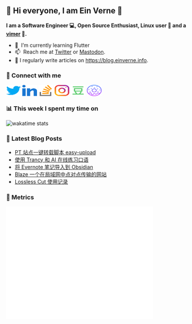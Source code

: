 ## 👋 Hi everyone, I am Ein Verne 👋

**I am a Software Engineer 💻, Open Source Enthusiast, Linux user :penguin: and a [vimer](https://github.com/einverne/dotfiles) :man:.**

- 🌱 &nbsp;I’m currently learning Flutter
- 📫 &nbsp;Reach me at [Twitter](https://twitter.com/einverne) or <a rel="me" href="https://m.einverne.info/@einverne">Mastodon</a>.
- 📝 I regularly write articles on <https://blog.einverne.info>.


### 🔗 Connect with me
<a href="https://twitter.com/einverne" target="_blank"><img align="center" src="images/twitter.svg" alt="twitter einverne" height="30" width="40" /></a>
<a href="https://linkedin.com/in/einverne" target="_blank"><img align="center" src="images/linked-in-alt.svg" alt="linkedin einverne" height="30" width="40" /></a>
<a href="https://stackoverflow.com/users/1820217/einverne" target="_blank"><img align="center" src="images/stack-overflow.svg" alt="stackoverflow einverne" height="30" width="40" /></a>
<a href="https://instagram.com/einverne" target="_blank"><img align="center" src="images/instagram.svg" alt="instagram einverne" height="30" width="40" /></a>
<a href="https://www.douban.com/people/einverne" target="_blank"><img align="center" src="images/douban.svg" alt="douban einverne" height="30" width="40" /></a>
<a href="https://homer.einverne.info" target="_blank"><img align="center" src="images/homer.svg" alt="einverne online services" height="30" width="40" /></a>

### 📊 This week I spent my time on

![wakatime stats](https://github-readme-stats.vercel.app/api/wakatime?username=einverne&api_domain=wakapi.einverne.info&hide_title=true&hide_border=true&langs_count=5&bg_color=00000000&text_color=777&layout=compact)

### 📕 Latest Blog Posts
<!-- BLOG-POST-LIST:START -->
- [PT 站点一键转载脚本 easy-upload](https://einverne.github.io/post/2023/08/easy-upload-pt-tools.html)
- [使用 Trancy 和 AI 在线练习口语](https://einverne.github.io/post/2023/08/practice-oral-english-online-by-using-trancy.html)
- [将 Evernote 笔记导入到 Obsidian](https://einverne.github.io/post/2023/08/evernote-to-obsidian.html)
- [Blaze 一个在局域网中点对点传输的网站](https://einverne.github.io/post/2023/07/blaze-p2p-file-sharing-web-app.html)
- [Lossless Cut 使用记录](https://einverne.github.io/post/2023/07/lossless-cut.html)
<!-- BLOG-POST-LIST:END -->

### 👻 Metrics
<img align="left" src="/metrics.base.svg" alt="Metrics" width="400">

